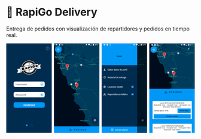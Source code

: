 # :dash: RapiGo Delivery

Entrega de pedidos con visualización de repartidores y pedidos en tiempo real.

![Image 1](screenshots/ui-basic.png)